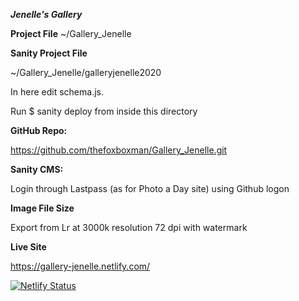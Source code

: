***Jenelle's Gallery***

**Project File**
~/Gallery_Jenelle

**Sanity Project File**

~/Gallery_Jenelle/galleryjenelle2020

In here edit schema.js.

Run $ sanity deploy from inside this directory

**GitHub Repo:**

https://github.com/thefoxboxman/Gallery_Jenelle.git

**Sanity CMS:**

Login through Lastpass (as for Photo a Day site) using Github logon

**Image File Size**

Export from Lr at 3000k resolution 72 dpi with watermark

**Live Site**

https://gallery-jenelle.netlify.com/







[![Netlify Status](https://api.netlify.com/api/v1/badges/9d99607c-9072-472b-b2da-48ae4c8ace4b/deploy-status)](https://app.netlify.com/sites/gallery-jenelle/deploys)
